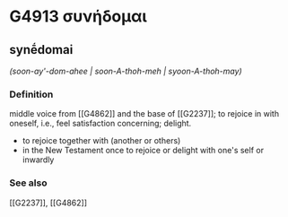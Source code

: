 # G4913 συνήδομαι

## synḗdomai

_(soon-ay'-dom-ahee | soon-A-thoh-meh | syoon-A-thoh-may)_

### Definition

middle voice from [[G4862]] and the base of [[G2237]]; to rejoice in with oneself, i.e., feel satisfaction concerning; delight.

- to rejoice together with (another or others)
- in the New Testament once to rejoice or delight with one's self or inwardly

### See also

[[G2237]], [[G4862]]

